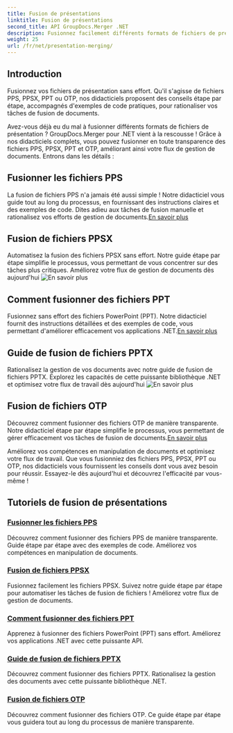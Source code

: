```yaml
---
title: Fusion de présentations
linktitle: Fusion de présentations
second_title: API GroupDocs.Merger .NET
description: Fusionnez facilement différents formats de fichiers de présentation. Suivez nos tutoriels pour fusionner efficacement les fichiers PPS, PPSX, PPT et OTP. #GroupDocs.Fusion
weight: 25
url: /fr/net/presentation-merging/
---
```

## Introduction

Fusionnez vos fichiers de présentation sans effort. Qu'il s'agisse de fichiers PPS, PPSX, PPT ou OTP, nos didacticiels proposent des conseils étape par étape, accompagnés d'exemples de code pratiques, pour rationaliser vos tâches de fusion de documents.

Avez-vous déjà eu du mal à fusionner différents formats de fichiers de présentation ? GroupDocs.Merger pour .NET vient à la rescousse ! Grâce à nos didacticiels complets, vous pouvez fusionner en toute transparence des fichiers PPS, PPSX, PPT et OTP, améliorant ainsi votre flux de gestion de documents. Entrons dans les détails :

##  Fusionner les fichiers PPS

 La fusion de fichiers PPS n'a jamais été aussi simple ! Notre didacticiel vous guide tout au long du processus, en fournissant des instructions claires et des exemples de code. Dites adieu aux tâches de fusion manuelle et rationalisez vos efforts de gestion de documents.[En savoir plus](./merge-pps-files/)

##  Fusion de fichiers PPSX

 Automatisez la fusion des fichiers PPSX sans effort. Notre guide étape par étape simplifie le processus, vous permettant de vous concentrer sur des tâches plus critiques. Améliorez votre flux de gestion de documents dès aujourd'hui ![En savoir plus](./merging-ppsx-files/)

##  Comment fusionner des fichiers PPT

 Fusionnez sans effort des fichiers PowerPoint (PPT). Notre didacticiel fournit des instructions détaillées et des exemples de code, vous permettant d'améliorer efficacement vos applications .NET.[En savoir plus](./how-to-merge-ppt-files/)

##  Guide de fusion de fichiers PPTX

 Rationalisez la gestion de vos documents avec notre guide de fusion de fichiers PPTX. Explorez les capacités de cette puissante bibliothèque .NET et optimisez votre flux de travail dès aujourd'hui ![En savoir plus](./guide-merging-pptx-files/)

##  Fusion de fichiers OTP

Découvrez comment fusionner des fichiers OTP de manière transparente. Notre didacticiel étape par étape simplifie le processus, vous permettant de gérer efficacement vos tâches de fusion de documents.[En savoir plus](./merging-otp-files/)

Améliorez vos compétences en manipulation de documents et optimisez votre flux de travail. Que vous fusionniez des fichiers PPS, PPSX, PPT ou OTP, nos didacticiels vous fournissent les conseils dont vous avez besoin pour réussir. Essayez-le dès aujourd'hui et découvrez l'efficacité par vous-même !
## Tutoriels de fusion de présentations
### [Fusionner les fichiers PPS](./merge-pps-files/)
Découvrez comment fusionner des fichiers PPS de manière transparente. Guide étape par étape avec des exemples de code. Améliorez vos compétences en manipulation de documents.
### [Fusion de fichiers PPSX](./merging-ppsx-files/)
Fusionnez facilement les fichiers PPSX. Suivez notre guide étape par étape pour automatiser les tâches de fusion de fichiers ! Améliorez votre flux de gestion de documents.
### [Comment fusionner des fichiers PPT](./how-to-merge-ppt-files/)
Apprenez à fusionner des fichiers PowerPoint (PPT) sans effort. Améliorez vos applications .NET avec cette puissante API.
### [Guide de fusion de fichiers PPTX](./guide-merging-pptx-files/)
Découvrez comment fusionner des fichiers PPTX. Rationalisez la gestion des documents avec cette puissante bibliothèque .NET.
### [Fusion de fichiers OTP](./merging-otp-files/)
Découvrez comment fusionner des fichiers OTP. Ce guide étape par étape vous guidera tout au long du processus de manière transparente.